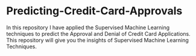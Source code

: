 # Predicting-Credit-Card-Approvals
In this repository I have applied the Supervised Machine Learning techniques to predict the Approval and Denial of Credit Card Applications. This repository will give you the insights of Supervised Machine Learning Techniques.
